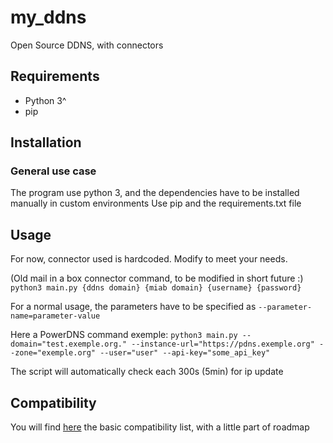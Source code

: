 # my_ddns

Open Source DDNS, with connectors

## Requirements

- Python 3^
- pip

## Installation

### General use case

The program use python 3, and the dependencies have to be installed manually in custom environments
Use pip and the requirements.txt file

## Usage

For now, connector used is hardcoded. Modify to meet your needs.

(Old mail in a box connector command, to be modified in short future :)
`python3 main.py {ddns domain} {miab domain} {username} {password}`

For a normal usage, the parameters have to be specified as `--parameter-name=parameter-value`

Here a PowerDNS command exemple:
`python3 main.py --domain="test.exemple.org." --instance-url="https://pdns.exemple.org" --zone="exemple.org" --user="user" --api-key="some_api_key"`

The script will automatically check each 300s (5min) for ip update

## Compatibility

You will find [here](compatibility.md) the basic compatibility list, with a little part of roadmap